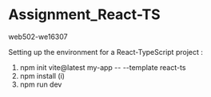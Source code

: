 # Assignment_React-TS
web502-we16307


Setting up the environment for a React-TypeScript project :

1) npm init vite@latest my-app -- --template react-ts
2) npm install (i)
3) npm run dev
